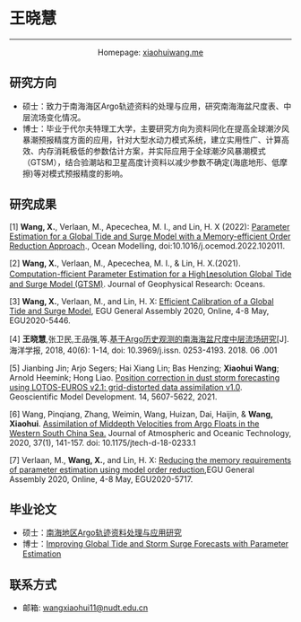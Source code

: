 # 王晓慧
---

 <center>Homepage: <a href="http://xiaohuiwang.me" target="_blank">xiaohuiwang.me</a></center>


## 研究方向

* 硕士：致力于南海海区Argo轨迹资料的处理与应用，研究南海海盆尺度表、中层流场变化情况。
* 博士：毕业于代尔夫特理工大学，主要研究方向为资料同化在提高全球潮汐风暴潮预报精度方面的应用，针对大型水动力模式系统，建立实用性广、计算高效、内存消耗极低的参数估计方案，并实际应用于全球潮汐风暴潮模式（GTSM），结合验潮站和卫星高度计资料以减少参数不确定(海底地形、低摩擦)等对模式预报精度的影响。

## 研究成果

[1] **Wang, X.**, Verlaan, M., Apecechea, M. I., and Lin, H. X (2022): [Parameter Estimation for a Global Tide and Surge Model with a Memory-efficient Order Reduction Approach](https://www.sciencedirect.com/science/article/pii/S1463500322000518)., Ocean Modelling, doi:10.1016/j.ocemod.2022.102011.

[2] **Wang, X.**, Verlaan, M., Apecechea, M. I., & Lin, H. X.(2021). [Computation-fficient Parameter Estimation for a High㏑esolution Global Tide and Surge Model (GTSM)](https://agupubs.onlinelibrary.wiley.com/doi/10.1029/2020JC016917). Journal of Geophysical Research: Oceans.

[3] **Wang, X.**, Verlaan, M., and Lin, H. X: [Efficient Calibration of a Global Tide and Surge Model](https://meetingorganizer.copernicus.org/EGU2020/EGU2020-5446.html), EGU General Assembly 2020, Online, 4-8 May, EGU2020-5446.

[4] **王晓慧**,张卫民,王品强,等.[基于Argo历史观测的南海海盆尺度中层流场研究](http://www.hyxb.org.cn/aos/ch/reader/create_pdf.aspx?file_no=20180601&flag=1&journal_id=aos&year_id=2018)[J]. 海洋学报, 2018, 40(6): 1-14, doi: 10.3969/j.issn. 0253-4193. 2018. 06 .001

[5] Jianbing Jin; Arjo Segers; Hai Xiang Lin; Bas Henzing; **Xiaohui Wang**; Arnold Heemink; Hong Liao. [Position correction in dust storm forecasting using LOTOS-EUROS v2.1: grid-distorted data assimilation v1.0](https://gmd.copernicus.org/articles/14/5607/2021/). Geoscientific Model Development. 14, 5607-5622, 2021.

[6] Wang, Pinqiang, Zhang, Weimin, Wang, Huizan, Dai, Haijin, & **Wang, Xiaohui**. [Assimilation of Middepth Velocities from Argo Floats in the Western South China Sea.](../assets/papers/Wang-2020-Assimilation-of-Middepth-Velocities.pdf)  Journal of Atmospheric and Oceanic Technology, 2020, 37(1), 141-157. doi: 10.1175/jtech-d-18-0233.1

[7] Verlaan, M., **Wang, X.**, and Lin, H. X: [Reducing the memory requirements of parameter estimation using model order reduction](https://meetingorganizer.copernicus.org/EGU2020/EGU2020-5717.html),EGU General Assembly 2020, Online, 4-8 May, EGU2020-5717.


## 毕业论文
* 硕士：[南海地区Argo轨迹资料处理与应用研究](../assets/dissertations/南海地区Argo轨迹资料处理与应用研究-王晓慧.pdf)
* 博士：[Improving Global Tide and Storm Surge Forecasts with Parameter Estimation](https://repository.tudelft.nl/islandora/object/uuid:5f26edc8-f50c-4302-8142-4cf78ff73902?collection=research)

## 联系方式
* 邮箱: wangxiaohui11@nudt.edu.cn
